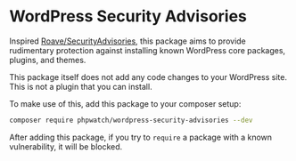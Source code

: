 WordPress Security Advisories
==========================

Inspired [Roave/SecurityAdvisories](https://github.com/Roave/SecurityAdvisories), this package aims to provide rudimentary protection against installing known WordPress core packages, plugins, and themes. 

This package itself does not add any code changes to your WordPress site. This is not a plugin that you can install. 

To make use of this, add this package to your composer setup:

```bash
composer require phpwatch/wordpress-security-advisories --dev
```

After adding this package, if you try to `require` a package with a known vulnerability, it will be blocked. 
